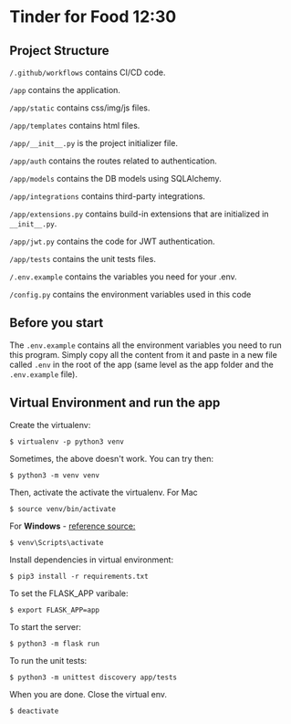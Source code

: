 # Tinder for Food 12:30

## Project Structure


`/.github/workflows` contains CI/CD code.

`/app` contains the application.

`/app/static` contains css/img/js files.

`/app/templates` contains html files.

`/app/__init__.py` is the project initializer file.

`/app/auth` contains the routes related to authentication.

`/app/models` contains the DB models using SQLAlchemy.

`/app/integrations` contains third-party integrations.

`/app/extensions.py` contains build-in extensions that are initialized in `__init__.py`.

`/app/jwt.py` contains the code for JWT authentication.

`/app/tests` contains the unit tests files.

`/.env.example` contains the variables you need for your .env.

`/config.py` contains the environment variables used in this code

## Before you start

The `.env.example` contains all the environment variables you need to run this program. Simply copy all the content from it and paste in a new file called `.env` in the root of the app (same level as the app folder and the `.env.example` file).

## Virtual Environment and run the app
Create the virtualenv:

    $ virtualenv -p python3 venv

Sometimes, the above doesn't work. You can try then:

    $ python3 -m venv venv

Then, activate the activate the virtualenv. For Mac

    $ source venv/bin/activate

For **Windows** - [reference source:](https://stackoverflow.com/questions/8921188/issue-with-virtualenv-cannot-activate)

    $ venv\Scripts\activate

Install dependencies in virtual environment:

    $ pip3 install -r requirements.txt

To set the FLASK_APP varibale:

    $ export FLASK_APP=app

To start the server:

	$ python3 -m flask run

To run the unit tests:

	$ python3 -m unittest discovery app/tests

When you are done. Close the virtual env.

    $ deactivate
